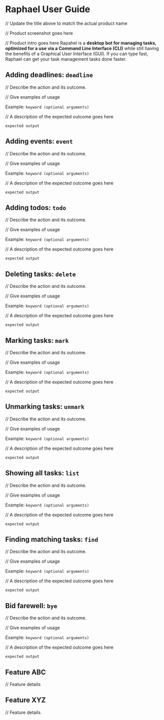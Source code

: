 # Raphael User Guide

// Update the title above to match the actual product name

// Product screenshot goes here

// Product intro goes here
Rapahel is a **desktop bot for managing tasks, optimized for a use via a Command Line Interface (CLI)** while still having the benefits of a Graphical User Interface (GUI). If you can type fast, Raphael can get your task management tasks done faster.

## Adding deadlines: `deadline`

// Describe the action and its outcome.

// Give examples of usage

Example: `keyword (optional arguments)`

// A description of the expected outcome goes here

```
expected output
```

## Adding events: `event`

// Describe the action and its outcome.

// Give examples of usage

Example: `keyword (optional arguments)`

// A description of the expected outcome goes here

```
expected output
```

## Adding todos: `todo`

// Describe the action and its outcome.

// Give examples of usage

Example: `keyword (optional arguments)`

// A description of the expected outcome goes here

```
expected output
```

## Deleting tasks: `delete`

// Describe the action and its outcome.

// Give examples of usage

Example: `keyword (optional arguments)`

// A description of the expected outcome goes here

```
expected output
```

## Marking tasks: `mark`

// Describe the action and its outcome.

// Give examples of usage

Example: `keyword (optional arguments)`

// A description of the expected outcome goes here

```
expected output
```

## Unmarking tasks: `unmark`

// Describe the action and its outcome.

// Give examples of usage

Example: `keyword (optional arguments)`

// A description of the expected outcome goes here

```
expected output
```

## Showing all tasks: `list`

// Describe the action and its outcome.

// Give examples of usage

Example: `keyword (optional arguments)`

// A description of the expected outcome goes here

```
expected output
```

## Finding matching tasks: `find`

// Describe the action and its outcome.

// Give examples of usage

Example: `keyword (optional arguments)`

// A description of the expected outcome goes here

```
expected output
```

## Bid farewell: `bye`

// Describe the action and its outcome.

// Give examples of usage

Example: `keyword (optional arguments)`

// A description of the expected outcome goes here

```
expected output
```

## Feature ABC

// Feature details


## Feature XYZ

// Feature details
